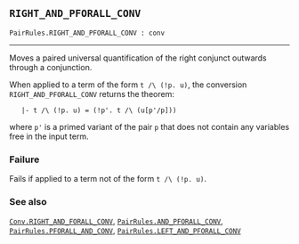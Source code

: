 ## `RIGHT_AND_PFORALL_CONV`

``` hol4
PairRules.RIGHT_AND_PFORALL_CONV : conv
```

------------------------------------------------------------------------

Moves a paired universal quantification of the right conjunct outwards
through a conjunction.

When applied to a term of the form `t /\ (!p. u)`, the conversion
`RIGHT_AND_PFORALL_CONV` returns the theorem:

``` hol4
   |- t /\ (!p. u) = (!p'. t /\ (u[p'/p]))
```

where `p'` is a primed variant of the pair `p` that does not contain any
variables free in the input term.

### Failure

Fails if applied to a term not of the form `t /\ (!p. u)`.

### See also

[`Conv.RIGHT_AND_FORALL_CONV`](#Conv.RIGHT_AND_FORALL_CONV),
[`PairRules.AND_PFORALL_CONV`](#PairRules.AND_PFORALL_CONV),
[`PairRules.PFORALL_AND_CONV`](#PairRules.PFORALL_AND_CONV),
[`PairRules.LEFT_AND_PFORALL_CONV`](#PairRules.LEFT_AND_PFORALL_CONV)
